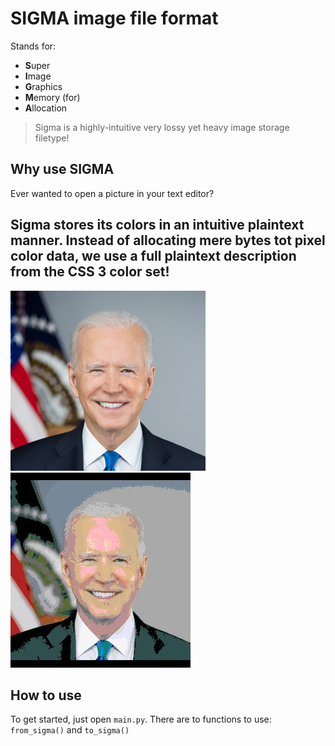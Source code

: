 # SIGMA image file format
Stands for:
- **S**uper
- **I**mage
- **G**raphics
- **M**emory (for)
- **A**llocation
> Sigma is a highly-intuitive very lossy yet heavy image storage filetype!
## Why use SIGMA
Ever wanted to open a picture in your text editor?

Sigma stores its colors in an intuitive plaintext manner.
Instead of allocating mere bytes tot pixel color data,
we use a full plaintext description from the CSS 3 color set!
---
![epic picture fail](./assets/biden.png)
![epic picture fail](./assets/biden_out.jpg)
## How to use
To get started, just open `main.py`.
There are to functions to use: `from_sigma()` and `to_sigma()`